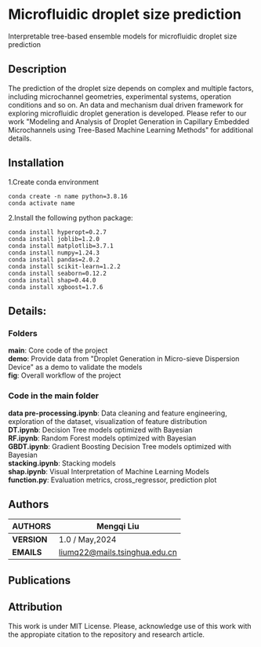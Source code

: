 # Microfluidic droplet size prediction
Interpretable tree-based ensemble models for microfluidic droplet size prediction
## Description
The prediction of the droplet size depends on complex and multiple factors, including microchannel geometries, experimental systems, operation conditions and so on.  An data and mechanism dual driven framework for exploring microfluidic droplet generation is developed. Please refer to our work "Modeling and Analysis of Droplet Generation in Capillary Embedded Microchannels using Tree-Based Machine Learning Methods" for additional details.

## Installation
1.Create conda environment<br>
````
conda create -n name python=3.8.16
conda activate name
````
2.Install the following python package:
````
conda install hyperopt=0.2.7
conda install joblib=1.2.0
conda install matplotlib=3.7.1
conda install numpy=1.24.3
conda install pandas=2.0.2
conda install scikit-learn=1.2.2
conda install seaborn=0.12.2
conda install shap=0.44.0
conda install xgboost=1.7.6
````

## Details:
### Folders
**main**: Core code of the project <br>
**demo**: Provide data from "Droplet Generation in Micro-sieve Dispersion Device" as a demo to validate the models<br>
**fig**: Overall workflow of the project<br>
### Code in the main folder
**data pre-processing.ipynb**: Data cleaning and feature engineering, exploration of the dataset, visualization of feature distribution<br>
**DT.ipynb**: Decision Tree models optimized with Bayesian<br>
**RF.ipynb**: Random Forest models optimized with Bayesian <br>
**GBDT.ipynb**: Gradient Boosting Decision Tree models optimized with Bayesian<br>
**stacking.ipynb**: Stacking models<br>
**shap.ipynb**: Visual Interpretation of Machine Learning Models<br>
**function.py**: Evaluation metrics, cross_regressor, prediction plot <br>

## Authors

| **AUTHORS** |Mengqi Liu            |
|-------------|----------------------|
| **VERSION** | 1.0 / May,2024                               |
| **EMAILS**  | liumq22@mails.tsinghua.edu.cn                         |

## Publications


## Attribution
This work is under MIT License. Please, acknowledge use of this work with the appropiate citation to the repository and research article.
